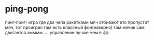 # ping-pong
пинг-понг- игра где два чела ракетками мяч отбивают
кто пропустит мяч, тот проиграл
там есть классный фон(наверно)
там мячик сам двигается
эмммм.....
управление лучше чем в фф

